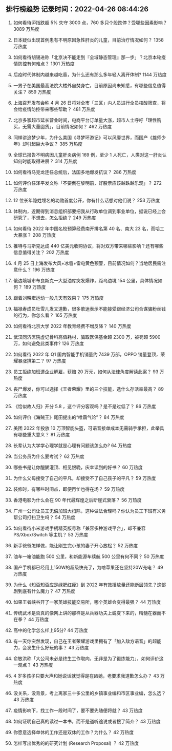 
## 排行榜趋势 记录时间：2022-04-26 08:44:26
  
  1. 如何看待沪指跌超 5% 失守 3000 点，760 多只个股跌停？受哪些因素影响？ 3089 万热度
    
  2. 日本疑似出现首例患有不明原因急性肝炎的儿童，目前治疗情况如何？ 1358 万热度
    
  3. 如何看待胡锡进称「北京决不能走到『全域静态管理』那一步」？北京本轮疫情防控有何难点？ 1301 万热度
    
  4. 后疫时代体制内越来越吃香，为什么还有那么多年轻人离开体制? 1144 万热度
    
  5. 一男子在美国最高法院大楼外自焚身亡，目前原因尚未知悉，有哪些信息值得关注？ 859 万热度
    
  6. 上海召开发布会称 4 月 26 日将对全市「三区」内人员进行全员核酸筛查，将会给疫情防控带来哪些帮助？ 481 万热度
    
  7. 北京多家超市延长营业时间，电商平台订单量大涨，超市人士呼吁「理性购买，无需大量囤货」，目前情况如何？ 462 万热度
    
  8. 同样讲追梦少年，为什么美国《寻梦环游记》可以风靡世界，而国产《雄师少年》却引起巨大争议？ 385 万热度
    
  9. 全球已报告不明病因儿童肝炎病例 169 例，至少 1 人死亡，人类对这一肝炎认知何时能取得进展？ 314 万热度
    
  10. 如何看待马克龙连任总统后，法国多地爆发抗议？ 286 万热度
    
  11. 如何评价任泽平发文称「不要倒在黎明前，好股票应该越跌越乐观」？ 272 万热度
    
  12. 12 位长年隐姓埋名的功勋首度公开，你有什么话想对他们说？ 253 万热度
    
  13. 体制内，近期得到消息组织部要把我从行政单位调到事业单位，据说已经上会研究了，不想去，怎么拒绝？ 249 万热度
    
  14. 如何看待 2022 年中国名校预算经费南开排名第 40 名、南大 23 名，而哈工大暴涨？ 208 万热度
    
  15. 推特与马斯克达成 440 亿美元收购协议，将对双方带来哪些影响？还有哪些信息值得关注？ 202 万热度
    
  16. 4 月 25 日上海发布大风+冰雹+雷电黄色预警，目前情况如何？当地居民需注意什么？ 196 万热度
    
  17. 俄边境城市布良斯克一大型油库突发爆炸，距乌边境 154 公里，具体情况如何？ 189 万热度
    
  18. 跟着刘畊宏运动一般几天有效果？ 175 万热度
    
  19. 福禄寿成员杜雪儿发文道歉，很多歌迷表示不能接受跟经济公司合谋骗粉丝钱的行为，你怎么看？ 165 万热度
    
  20. 如何看待北京大学 2022 年教育经费不增反降？ 140 万热度
    
  21. 武汉同济医院虚记骨科高值耗材，骗取医保基金超 2300 万，被罚超 5900 万，如何避免此类事件? 126 万热度
    
  22. 如何看待 2022 年 Q1 国内智能手机销量约 7439 万部，OPPO 销量登顶，荣耀暴涨排第二？ 97 万热度
    
  23. 员工拒绝加班遭企业解雇，获赔 20 万元，如何从法律角度解读此案？ 93 万热度
    
  24. 丧尸爆发，你可以选择《王者荣耀》里的三个技能，选什么存活率最高？ 89 万热度
    
  25. 《恰似故人归》开分 5.8 ，这个评分客观吗？是不是过低了？ 86 万热度
    
  26. 如何评价《海贼王》尾田提出的“唯霸气论”？ 84 万热度
    
  27. 美团 2022 年投放 10 万顶智能头盔，可语音接单成本无需骑手承担，此举具有哪些重大意义？ 81 万热度
    
  28. 长辈认为大学学心理学就是心理有问题该怎么办? 64 万热度
    
  29. 当公务员为什么要考试？ 62 万热度
    
  30. 哪些书是让你醍醐灌顶、相见恨晚，庆幸读到的好书？ 60 万热度
    
  31. 为什么父母接受了自己的平凡，却接受不了自己孩子的平凡？ 59 万热度
    
  32. 装修时，有哪些时间点，即便再忙也得在场？ 59 万热度
    
  33. 香港电影为什么会在 90 年代最辉煌之后断崖式衰落？ 56 万热度
    
  34. 广州一公司让员工无偿加班大扫除，这种做法合理吗？你认为员工下班有义务帮公司打扫卫生吗？ 54 万热度
    
  35. 如何看待小米游戏手柄精英版号称「兼容多种游戏平台」，却不兼容 PS/Xbox/Switch 等主机？ 53 万热度
    
  36. 新手爸爸怎样做，能让刚生完小孩的妻子开心放松？ 52 万热度
    
  37. 油车一箱油能跑 500 公里，和新能源车续航 500 公里有何不同？ 50 万热度
    
  38. 国产手机都已经用上150W的超级快充了，为啥苹果还在坚持20W充电？ 49 万热度
    
  39. 为什么《知否知否应是绿肥红瘦》到 2022 年有效播放量还能断层领先？这部剧到底有什么魔力？ 47 万热度
    
  40. 如果王者峡谷开了一家英雄技能交易所，哪个英雄会变得最强？ 44 万热度
    
  41. 传统武术是否真的像网上讲的那样是从兵器功夫上蜕变下来的，精髓在器而不在拳？ 44 万热度
    
  42. 高中的化学怎么样上95分? 44 万热度
    
  43. 有一天你突然发现，自己在王者荣耀游戏里拥有了「加入敌方语音」的超能力，会发生什么好玩的事？ 43 万热度
    
  44. 俞敏洪称「大公司未必是终生工作取向，无非是为了锻炼能力」，如何评价这一观点？ 43 万热度
    
  45. 4 岁多孩子只要大声和她说话就觉得是在凶她，老要求我道歉怎么办？ 43 万热度
    
  46. 没关系，没背景，考上离家三十多公里的乡镇事业编和市区事业编，怎么选？ 43 万热度
    
  47. 疫情影响下，找工作一段时间了，要不要先随便将就？ 43 万热度
    
  48. 如何证明自己真的读过一本书，而不是道听途说或者搜了简介？ 43 万热度
    
  49. 你愿意选择单休的工作还是双休的工作？为什么？ 42 万热度
    
  50. 怎样写出优秀的的研究计划 (Research Proposal) ？ 42 万热度
    